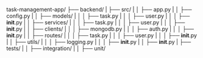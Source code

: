 task-management-app/
├── backend/
|    ├── src/
|    │   ├── app.py
|    │   ├── config.py
|    │   ├── models/
|    │   │   ├── task.py
|    │   │   ├── user.py
|    │   │   ├── __init__.py
|    │   ├── services/
|    │   │   ├── task.py
|    │   │   ├── user.py
|    │   │   ├── __init__.py
|    │   ├── clients/
|    │   │   ├── mongodb.py
|    │   │   ├── auth.py
|    │   │   ├── __init__.py
|    │   ├── routes/
|    │   │   ├── task.py
|    │   │   ├── user.py
|    │   │   ├── __init__.py
|    │   ├── utils/
|    │   │   ├── logging.py
|    │   │   ├── __init__.py
|    │   ├── __init__.py
|    ├── tests/
|    │   ├── integration/
|    │   ├── unit/
